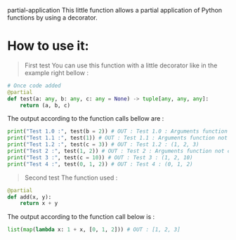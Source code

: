 partial-application
This little function allows a partial application of Python functions by using a decorator.

# How to use it:

> First test
You can use this function with a little decorator like in the example right bellow :
```python
# Once code added
@partial
def test(a: any, b: any, c: any = None) -> tuple[any, any, any]:
    return (a, b, c)
```

The output according to the function calls bellow are :
```python
print("Test 1.0 :", test(b = 2)) # OUT : Test 1.0 : Arguments function not completed...
print("Test 1.1 :", test(1)) # OUT : Test 1.1 : Arguments function not completed...
print("Test 1.2 :", test(c = 3)) # OUT : Test 1.2 : (1, 2, 3)
print("Test 2 :", test(1, 2)) # OUT : Test 2 : Arguments function not completed...
print("Test 3 :", test(c = 10)) # OUT : Test 3 : (1, 2, 10)
print("Test 4 :", test(0, 1, 2)) # OUT : Test 4 : (0, 1, 2)
```

> Second test
The function used :
```python
@partial
def add(x, y):
    return x + y
```

The output according to the function call below is :
```python
list(map(lambda x: 1 + x, [0, 1, 2])) # OUT : [1, 2, 3]
```
